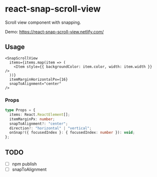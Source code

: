 # react-snap-scroll-view

Scroll view component with snapping.

Demo: https://react-snap-scroll-view.netlify.com/

## Usage

```tsx
<SnapScrollView
  items={items.map(item => (
    <Item style={{ backgroundColor: item.color, width: item.width }} />
  ))}
  itemMarginHorizontalPx={16}
  snapToAlignment="center"
/>
```

### Props

```ts
type Props = {
  items: React.ReactElement[];
  itemMarginPx: number;
  snapToAlignment?: "center";
  direction?: "horizontal" | "vertical";
  onSnap?({ focusedIndex }: { focusedIndex: number }): void;
};
```

## TODO

- [ ] npm publish
- [ ] snapToAlignment
